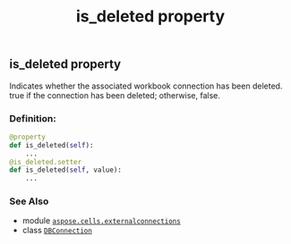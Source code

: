 ﻿---
title: is_deleted property
second_title: Aspose.Cells for Python via .NET API References
description: 
type: docs
weight: 120
url: /aspose.cells.externalconnections/dbconnection/is_deleted/
is_root: false
---

## is_deleted property


Indicates whether the associated workbook connection has been deleted.  true if the
connection has been deleted; otherwise, false.
### Definition:
```python
@property
def is_deleted(self):
    ...
@is_deleted.setter
def is_deleted(self, value):
    ...
```

### See Also
* module [`aspose.cells.externalconnections`](../../)
* class [`DBConnection`](/cells/python-net/aspose.cells.externalconnections/dbconnection)
